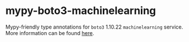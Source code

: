 # mypy-boto3-machinelearning

Mypy-friendly type annotations for `boto3` 1.10.22 `machinelearning` service.
More information can be found [here](https://github.com/vemel/mypy_boto3).